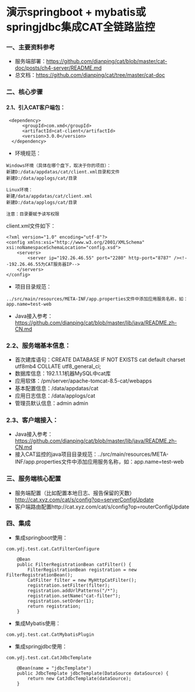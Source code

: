 # 演示springboot + mybatis或springjdbc集成CAT全链路监控 

### 一、主要资料参考
- 服务端部署：https://github.com/dianping/cat/blob/master/cat-doc/posts/ch4-server/README.md
- 总文档：https://github.com/dianping/cat/tree/master/cat-doc

### 二、核心步骤
#### 2.1、引入CAT客户端包：
```
 <dependency>
      <groupId>com.xmd</groupId>
      <artifactId>cat-client</artifactId>
      <version>3.0.0</version>
  </dependency>
```
- 环境规范：
```
Windows环境（具体在哪个盘下，取决于你的项目）：
新建D:/data/appdatas/cat/client.xml目录和文件
新建D:/data/applogs/cat/目录

Linux环境：
新建/data/appdatas/cat/client.xml
新建D:/data/applogs/cat/目录

注意：目录要赋予读写权限
```
client.xml文件如下：
```
<?xml version="1.0" encoding="utf-8"?>
<config xmlns:xsi="http://www.w3.org/2001/XMLSchema" xsi:noNamespaceSchemaLocation="config.xsd">
    <servers>
        <server ip="192.26.46.55" port="2280" http-port="8787" /><!--192.26.46.55为CAT服务器IP-->
    </servers>
</config>
```

- 项目目录规范：
```
../src/main/resources/META-INF/app.properties文件中添加应用服务名称，如：app.name=test-web
```

- Java接入参考：https://github.com/dianping/cat/blob/master/lib/java/README.zh-CN.md

### 2.2、服务端基本信息：
- 首次建库语句：CREATE DATABASE IF NOT EXISTS cat default charset utf8mb4 COLLATE utf8_general_ci;
- 数据库信息：192.1.1.1机器MySQL中cat库
- 应用软体：/pm/server/apache-tomcat-8.5-cat/webapps
- 基本配置信息：/data/appdatas/cat
- 应用日志信息：/data/applogs/cat
- 管理员默认信息：admin  admin

### 2.3、客户端接入：
- Java接入参考：https://github.com/dianping/cat/blob/master/lib/java/README.zh-CN.md
- 接入CAT监控的java项目目录规范：../src/main/resources/META-INF/app.properties文件中添加应用服务名称，如：app.name=test-web

### 三、服务端核心配置
- 服务端配置（比如配置本地日志、报告保留的天数）http://cat.xyz.com/cat/s/config?op=serverConfigUpdate
- 客户端路由配置http://cat.xyz.com/cat/s/config?op=routerConfigUpdate

### 四、集成
- 集成springboot使用：
```
com.ydj.test.cat.CatFilterConfigure

    @Bean
    public FilterRegistrationBean catFilter() {
        FilterRegistrationBean registration = new FilterRegistrationBean();
        CatFilter filter = new MyHttpCatFilter();
        registration.setFilter(filter);
        registration.addUrlPatterns("/*");
        registration.setName("cat-filter");
        registration.setOrder(1);
        return registration;
    }
```
- 集成Mybatis使用：
```
com.ydj.test.cat.CatMybatisPlugin
```
- 集成springjdbc使用：
```
com.ydj.test.cat.CatJdbcTemplate

    @Bean(name = "jdbcTemplate")
    public JdbcTemplate jdbcTemplate(DataSource dataSource) {
        return new CatJdbcTemplate(dataSource);
    }
```